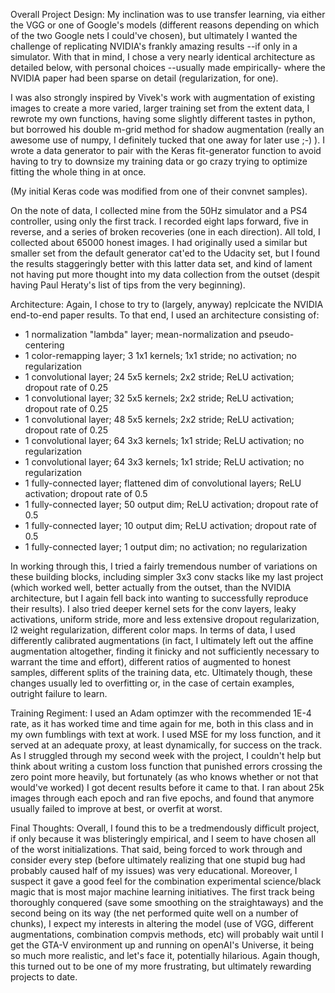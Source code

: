 Overall Project Design:
My inclination was to use transfer learning, via either the VGG or one of Google's models (different reasons depending on which of the two Google nets I could've chosen), but ultimately I wanted the challenge of replicating NVIDIA's frankly amazing results --if only in a simulator. With that in mind, I chose a very nearly identical architecture as detailed below, with personal choices --usually made empirically- where the NVIDIA paper had been sparse on detail (regularization, for one). 

I was also strongly inspired by Vivek's work with augmentation of existing images to create a more varied, larger training set from the extent data, I rewrote my own functions, having some slightly different tastes in python, but borrowed his double m-grid method for shadow augmentation (really an awesome use of numpy, I definitely tucked that one away for later use ;-) ). I wrote a data generator to pair with the Keras fit-generator function to avoid having to try to downsize my training data or go crazy trying to optimize fitting the whole thing in at once.

(My initial Keras code was modified from one of their convnet samples). 

On the note of data, I collected mine from the 50Hz simulator and a PS4 controller, using only the first track. I recorded eight laps forward, five in reverse, and a series of broken recoveries (one in each direction). All told, I collected about 65000 honest images. I had originally used a similar but smaller set from the default generator cat'ed to the Udacity set, but I found the results staggeringly better with this latter data set, and kind of lament not having put more thought into my data collection from the outset (despit having Paul Heraty's list of tips from the very beginning).

Architecture:
Again, I chose to try to (largely, anyway) replcicate the NVIDIA end-to-end paper results. To that end, I used an architecture consisting of:
* 1 normalization "lambda" layer; mean-normalization and pseudo-centering
* 1 color-remapping layer; 3 1x1 kernels; 1x1 stride; no activation; no regularization
* 1 convolutional layer; 24 5x5 kernels; 2x2 stride; ReLU activation; dropout rate of 0.25
* 1 convolutional layer; 32 5x5 kernels; 2x2 stride; ReLU activation; dropout rate of 0.25
* 1 convolutional layer; 48 5x5 kernels; 2x2 stride; ReLU activation; dropout rate of 0.25
* 1 convolutional layer; 64 3x3 kernels; 1x1 stride; ReLU activation; no regularization
* 1 convolutional layer; 64 3x3 kernels; 1x1 stride; ReLU activation; no regularization
* 1 fully-connected layer; flattened dim of convolutional layers; ReLU activation; dropout rate of 0.5
* 1 fully-connected layer; 50 output dim; ReLU activation; dropout rate of 0.5
* 1 fully-connected layer; 10 output dim; ReLU activation; dropout rate of 0.5
* 1 fully-connected layer; 1 output dim; no activation; no regularization

In working through this, I tried a fairly tremendous number of variations on these building blocks, including simpler 3x3 conv stacks like my last project (which worked well, better actually from the outset, than the NVIDIA architecture, but I again fell back into wanting to successfully reproduce their results). I also tried deeper kernel sets for the conv layers, leaky activations, uniform stride, more and less extensive dropout regularization, l2 weight regularization, different color maps. In terms of data, I used differently calibrated augmentations (in fact, I ultimately left out the affine augmentation altogether, finding it finicky and not sufficiently necessary to warrant the time and effort), different ratios of augmented to honest samples, different splits of the training data, etc. Ultimately though, these changes usually led to overfitting or, in the case of certain examples, outright failure to learn. 

Training Regiment:
I used an Adam optimzer with the recommended 1E-4 rate, as it has worked time and time again for me, both in this class and in my own fumblings with text at work. I used MSE for my loss function, and it served at an adequate proxy, at least dynamically, for success on the track. As I struggled through my second week with the project, I couldn't help but think about writing a custom loss function that punished errors crossing the zero point more heavily, but fortunately (as who knows whether or not that would've worked) I got decent results before it came to that. I ran about 25k images through each epoch and ran five epochs, and found that anymore usually failed to improve at best, or overfit at worst. 

Final Thoughts:
Overall, I found this to be a tredmendously difficult project, if only because it was blisteringly empirical, and I seem to have chosen all of the worst initializations. That said, being forced to work through and consider every step (before ultimately realizing that one stupid bug had probably caused half of my issues) was very educational. Moreover, I suspect it gave a good feel for the combination experimental science/black magic that is most major machine learning initiatives. The first track being thoroughly conquered (save some smoothing on the straightaways) and the second being on its way (the net performed quite well on a number of chunks), I expect my interests in altering the model (use of VGG, different augmentations, combination compvis methods, etc) will probably wait until I get the GTA-V environment up and running on openAI's Universe, it being so much more realistic, and let's face it, potentially hilarious. Again though, this turned out to be one of my more frustrating, but ultimately rewarding projects to date.

